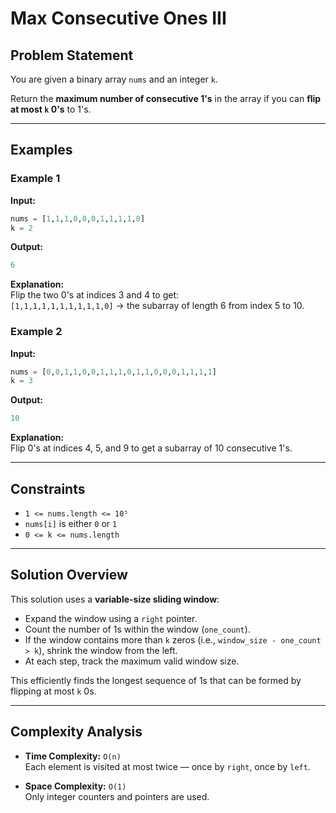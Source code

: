 # Max Consecutive Ones III

## Problem Statement

You are given a binary array `nums` and an integer `k`.

Return the **maximum number of consecutive 1's** in the array if you can **flip at most `k` 0's** to 1's.

---

## Examples

### Example 1

**Input:**
```python
nums = [1,1,1,0,0,0,1,1,1,1,0]
k = 2
```
**Output:**
```python
6
```
**Explanation:**  
Flip the two 0's at indices 3 and 4 to get:  
`[1,1,1,1,1,1,1,1,1,1,0]` → the subarray of length 6 from index 5 to 10.

### Example 2
**Input:**
```python
nums = [0,0,1,1,0,0,1,1,1,0,1,1,0,0,0,1,1,1,1]
k = 3
```
**Output:**
```python
10
```
**Explanation:**  
Flip 0's at indices 4, 5, and 9 to get a subarray of 10 consecutive 1's.

---

## Constraints

- `1 <= nums.length <= 10⁵`
- `nums[i]` is either `0` or `1`
- `0 <= k <= nums.length`

---

## Solution Overview

This solution uses a **variable-size sliding window**:

- Expand the window using a `right` pointer.
- Count the number of 1s within the window (`one_count`).
- If the window contains more than `k` zeros (i.e., `window_size - one_count > k`), shrink the window from the left.
- At each step, track the maximum valid window size.

This efficiently finds the longest sequence of 1s that can be formed by flipping at most `k` 0s.

---

## Complexity Analysis

- **Time Complexity:** `O(n)`  
  Each element is visited at most twice — once by `right`, once by `left`.

- **Space Complexity:** `O(1)`  
  Only integer counters and pointers are used.

